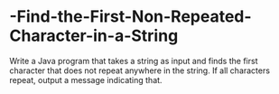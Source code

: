 # -Find-the-First-Non-Repeated-Character-in-a-String
Write a Java program that takes a string as input and finds the first character that does not repeat anywhere in the string. If all characters repeat, output a message indicating that.
